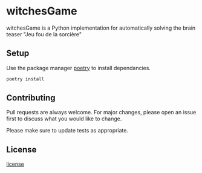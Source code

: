 # witchesGame

witchesGame is a Python implementation for automatically solving the brain teaser "Jeu fou de la sorcière"

## Setup

Use the package manager [poetry](https://python-poetry.org/) to install dependancies.

```bash
poetry install
```


## Contributing
Pull requests are always welcome. For major changes, please open an issue first to discuss what you would like to change.

Please make sure to update tests as appropriate.

## License
[license](license)
